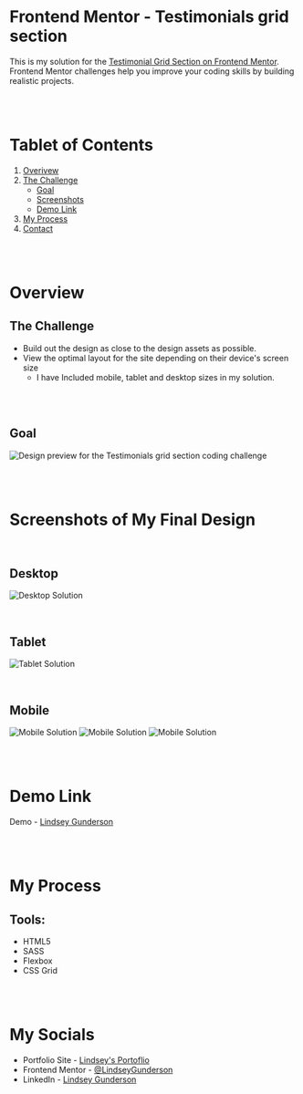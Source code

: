 # Frontend Mentor - Testimonials grid section

This is my solution for the [Testimonial Grid Section on Frontend Mentor](https://www.frontendmentor.io/challenges/testimonials-grid-section-Nnw6J7Un7). Frontend Mentor challenges help you improve your coding skills by building realistic projects.

<br> <br> 

# Tablet of Contents
<!-- TABLE OF CONTENTS -->

  <ol>
    <li>
      <a href="#overview">Overivew</a>
    </li>
    <li>
      <a href="#the-challenge">The Challenge</a>
      <ul>
        <li><a href="#goal">Goal</a></li>
        <li><a href="#screenshots">Screenshots</a></li>
        <li><a href="#demo-link">Demo Link</a></li>
      </ul>
    </li>
        <li><a href="#my-process">My Process</a></li>
    <li><a href="#my-socials">Contact</a></li>
  </ol>
<br> <br> 

# Overview

## The Challenge

- Build out the design as close to the design assets as possible.
- View the optimal layout for the site depending on their device's screen size
    - I have Included mobile, tablet and desktop sizes in my solution.

<br> <br> 

## Goal
![Design preview for the Testimonials grid section coding challenge](./design/desktop-preview.jpg)

<br> <br>

# Screenshots of My Final Design

<br>

## Desktop

![Desktop Solution](./screenshots/Desktop_V.jpg)

<br>


## Tablet

![Tablet Solution](./screenshots/tablet_v.jpg)

<br>


## Mobile

![Mobile Solution](./screenshots/mobile_v1.jpg) 
![Mobile Solution](./screenshots/mobile_v2.jpg) 
![Mobile Solution](./screenshots/mobile_v3.jpg)

<br>
<br>


# Demo Link
Demo - [Lindsey Gunderson ](https://lindseygunderson.github.io/Frontend-Mentor-complete/testimonials-grid-section/) 

<br>
<br>


# My Process
## Tools:
- HTML5
- SASS
- Flexbox 
- CSS Grid

<br>
<br>


# My Socials
- Portfolio Site - [Lindsey's Portoflio ](https://lindseygunderson.ca)
- Frontend Mentor - [@LindseyGunderson ](https://www.frontendmentor.io/profile/LindseyGunderson) 
- LinkedIn -  [Lindsey Gunderson ](https://www.linkedin.com/in/lindsey-gunderson/) 

